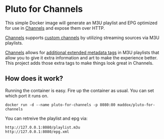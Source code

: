 # Pluto for Channels

This simple Docker image will generate an M3U playlist and EPG optimized for use in [Channels](https://getchannels.com) and expose them over HTTP.

[Channels](https://getchannels.com) supports [custom channels](https://getchannels.com/docs/channels-dvr-server/how-to/custom-channels/) by utilizing streaming sources via M3U playlists.

[Channels](https://getchannels.com) allows for [additional extended metadata tags](https://getchannels.com/docs/channels-dvr-server/how-to/custom-channels/#channels-extensions) in M3U playlists that allow you to give it extra information and art to make the experience better. This project adds those extra tags to make things look great in Channels.

## How does it work?

Running the container is easy. Fire up the container as usual. You can set which port it runs on.

    docker run -d --name pluto-for-channels -p 8080:80 maddox/pluto-for-channels

You can retreive the playlist and epg via:

    http://127.0.0.1:8080/playlist.m3u
    http://127.0.0.1:8080/epg.xml
